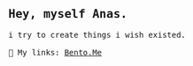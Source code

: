 <samp>
 <h2>
  Hey, myself Anas.
 </h2>
  i try to create things i wish existed.
 <br />
  <br />
 🍱 My links: <a href="https://bento.me/anas" target="_blank">Bento.Me</a>
</samp>
